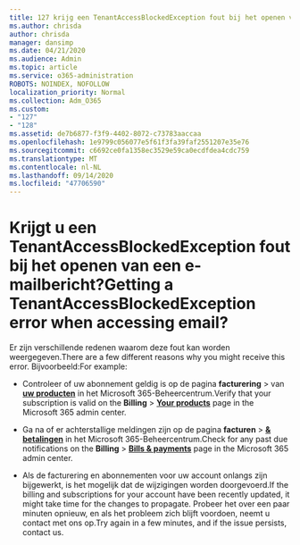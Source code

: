 ```yaml
---
title: 127 krijg een TenantAccessBlockedException fout bij het openen van een e-mailbericht?
ms.author: chrisda
author: chrisda
manager: dansimp
ms.date: 04/21/2020
ms.audience: Admin
ms.topic: article
ms.service: o365-administration
ROBOTS: NOINDEX, NOFOLLOW
localization_priority: Normal
ms.collection: Adm_O365
ms.custom:
- "127"
- "128"
ms.assetid: de7b6877-f3f9-4402-8072-c73783aaccaa
ms.openlocfilehash: 1e9799c056077e5f61f3fa39faf2551207e35e76
ms.sourcegitcommit: c6692ce0fa1358ec3529e59ca0ecdfdea4cdc759
ms.translationtype: MT
ms.contentlocale: nl-NL
ms.lasthandoff: 09/14/2020
ms.locfileid: "47706590"
---
```

# <a name="getting-a-tenantaccessblockedexception-error-when-accessing-email"></a><span data-ttu-id="6c67d-102">Krijgt u een TenantAccessBlockedException fout bij het openen van een e-mailbericht?</span><span class="sxs-lookup"><span data-stu-id="6c67d-102">Getting a TenantAccessBlockedException error when accessing email?</span></span>

<span data-ttu-id="6c67d-103">Er zijn verschillende redenen waarom deze fout kan worden weergegeven.</span><span class="sxs-lookup"><span data-stu-id="6c67d-103">There are a few different reasons why you might receive this error.</span></span> <span data-ttu-id="6c67d-104">Bijvoorbeeld:</span><span class="sxs-lookup"><span data-stu-id="6c67d-104">For example:</span></span>

- <span data-ttu-id="6c67d-105">Controleer of uw abonnement geldig is op de pagina **facturering** \> van **[uw producten](https://portal.office.com/adminportal/home#/subscriptions)** in het Microsoft 365-Beheercentrum.</span><span class="sxs-lookup"><span data-stu-id="6c67d-105">Verify that your subscription is valid on the **Billing** \> **[Your products](https://portal.office.com/adminportal/home#/subscriptions)** page in the Microsoft 365 admin center.</span></span>

- <span data-ttu-id="6c67d-106">Ga na of er achterstallige meldingen zijn op de pagina **facturen** \> **[& betalingen](https://portal.office.com/adminportal/home#/billoverview)** in het Microsoft 365-Beheercentrum.</span><span class="sxs-lookup"><span data-stu-id="6c67d-106">Check for any past due notifications on the **Billing** \> **[Bills & payments](https://portal.office.com/adminportal/home#/billoverview)** page in the Microsoft 365 admin center.</span></span>

- <span data-ttu-id="6c67d-107">Als de facturering en abonnementen voor uw account onlangs zijn bijgewerkt, is het mogelijk dat de wijzigingen worden doorgevoerd.</span><span class="sxs-lookup"><span data-stu-id="6c67d-107">If the billing and subscriptions for your account have been recently updated, it might take time for the changes to propagate.</span></span> <span data-ttu-id="6c67d-108">Probeer het over een paar minuten opnieuw, en als het probleem zich blijft voordoen, neemt u contact met ons op.</span><span class="sxs-lookup"><span data-stu-id="6c67d-108">Try again in a few minutes, and if the issue persists, contact us.</span></span>
